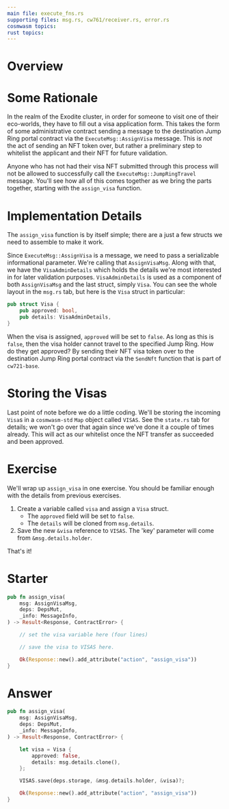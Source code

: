 ```yaml
---
main file: execute_fns.rs
supporting files: msg.rs, cw761/receiver.rs, error.rs
cosmwasm topics:
rust topics:
---
```


# Overview
> 

# Some Rationale
In the realm of the Exodite cluster, in order for someone to visit one of their eco-worlds, they have to fill out a visa application form. This takes the form of some administrative contract sending a message to the destination Jump Ring portal contract via the `ExecuteMsg::AssignVisa` message. This is *not* the act of sending an NFT token over, but rather a preliminary step to whitelist the applicant and their NFT for future validation.

Anyone who has not had their visa NFT submitted through this process will not be allowed to successfully call the `ExecuteMsg::JumpRingTravel` message. You'll see how all of this comes together as we bring the parts together, starting with the `assign_visa` function.

# Implementation Details
The `assign_visa` function is by itself simple; there are a just a few structs we need to assemble to make it work.

Since `ExecuteMsg::AssignVisa` is a message, we need to pass a serializable informational parameter. We're calling that `AssignVisaMsg`. Along with that, we have the `VisaAdminDetails` which holds the details we're most interested in for later validation purposes. `VisaAdminDetails` is used as a component of both `AssignVisaMsg` and the last struct, simply `Visa`. You can see the whole layout in the `msg.rs` tab, but here is the `Visa` struct in particular:
```rust
pub struct Visa {
    pub approved: bool,
    pub details: VisaAdminDetails,
}
```

When the visa is assigned, `approved` will be set to `false`. As long as this is `false`, then the visa holder cannot travel to the specified Jump Ring. How do they get approved? By sending their NFT visa token over to the destination Jump Ring portal contract via the `SendNft` function that is part of `cw721-base`. 

# Storing the Visas
Last point of note before we do a little coding. We'll be storing the incoming `Visa`s in a `cosmwasm-std` `Map` object called `VISAS`. See the `state.rs` tab for details; we won't go over that again since we've done it a couple of times already. This will act as our whitelist once the NFT transfer as succeeded and been approved.


# Exercise
We'll wrap up `assign_visa` in one exercise. You should be familiar enough with the details from previous exercises.

1. Create a variable called `visa` and assign a `Visa` struct.
    - The `approved` field will be set to `false`.
    - The `details` will be cloned from `msg.details`.
2. Save the new `&visa` reference to `VISAS`. The 'key' parameter will come from `&msg.details.holder`. 

That's it!

# Starter
```rust
pub fn assign_visa(
    msg: AssignVisaMsg,
    deps: DepsMut,
    _info: MessageInfo,
) -> Result<Response, ContractError> {

    // set the visa variable here (four lines)

    // save the visa to VISAS here.

    Ok(Response::new().add_attribute("action", "assign_visa"))
}

```

# Answer
```rust
pub fn assign_visa(
    msg: AssignVisaMsg,
    deps: DepsMut,
    _info: MessageInfo,
) -> Result<Response, ContractError> {

    let visa = Visa {
        approved: false,
        details: msg.details.clone(),
    };

    VISAS.save(deps.storage, &msg.details.holder, &visa)?;

    Ok(Response::new().add_attribute("action", "assign_visa"))
}

```